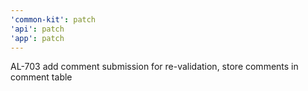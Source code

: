 ```yaml
---
'common-kit': patch
'api': patch
'app': patch
---
```


AL-703 add comment submission for re-validation, store comments in comment table
